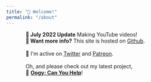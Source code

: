 ```yaml
---
title: "👋 Welcome!"
permalink: "/about"
---
```


<div class="alert alert-success text-center" style="margin-left: auto; margin-right:auto; max-width: 400px;" role="alert">
  <strong>🦎  July 2022 Update</strong> Making YouTube videos!  
</div>

<div class="alert alert-info text-center" style="margin-left: auto; margin-right:auto; max-width: 400px;" role="alert">
  <strong>🙋 Want more info?</strong> This site is hosted on <u><a href="https://github.com/insanj/works">Github</a></u>.<br/><br/>💜 I'm active on <u><a href="https://twitter.com/insanj">Twitter</a></u> and <u><a href="https://patreon.com/insanj">Patreon</a></u>.<br/><br/>Oh, and please check out my latest project,<br/>🐏 <b><u><a href="https://oogycanyouhelp.com">Oogy: Can You Help</a></u></b>!
</div>
